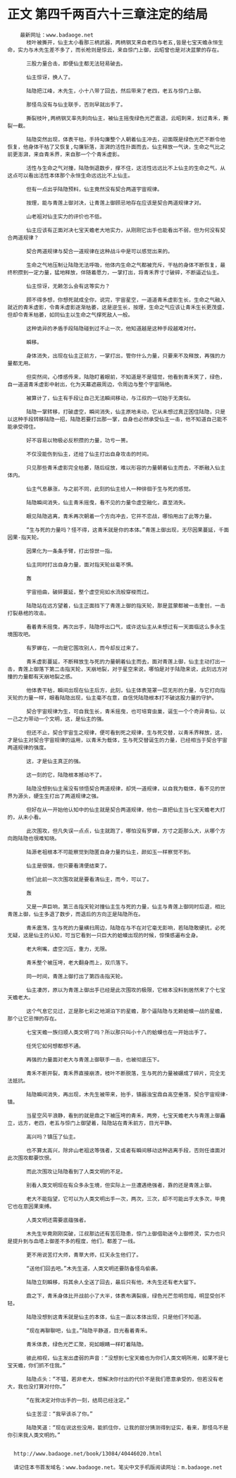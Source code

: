 # 正文 第四千两百六十三章注定的结局
        最新网址：www.badaoge.net
          枝叶被撕开，仙主太小看那三柄武器，两柄钢叉来自老四与老五,皆是七宝天蟾永恒生命，实力与木先生差不多了，而长枪则是惊云，来自惊门上御，云昭曾也是对决蓝蒙的存在。
      
          三股力量合击，即便仙主都无法轻易破去。
      
          仙主惊讶，换人了。
      
          陆隐把江峰，木先生，小十八带了回去，然后带来了老四，老五与惊门上御。
      
          那怪鸟没有与仙主联手，否则早就出手了。
      
          撕裂枝叶,两柄钢叉率先刺向仙主，被仙主摇曳绿色光芒震退，云昭刺来，划过青禾，撕裂一截。
      
          陆隐突然出现，体表干枯，手持勾廉整个人朝着仙主冲去，迎面既是绿色光芒不断令他恢复，他身体干枯了又恢复,勾廉斩落，澎湃的活性扑面而去，仙主释放一气诀，生命之气比之前更澎湃，来自青禾界，来自那一个个青禾虚影。
      
          活性与生命之气对撞，陆隐倒退数步，撑不住，这活性远远比不上仙主的生命之气，从这点可以看出活性本体那个永恒生命远远比不上仙主。
      
          但有一点出乎陆隐预料，仙主竟然没有契合两道宇宙规律。
      
          按理，能与青莲上御对决，让青莲上御顾忌地存在应该是契合两道规律才对。
      
          山老祖对仙主实力的评价也不低。
      
          仙主应该有正面对决七宝天蟾老大地实力，从刚刚它出手也能看出不弱，但为何没有契合两道规律？
      
          契合两道规律与契合一道规律在这种战斗中是可以感觉出来的。
      
          生命之气地压制让陆隐无法呼吸，他体内生命之气都被充斥，干枯的身体不断恢复，最终积攒到一定力量，猛地释放，伴随着愿力，一掌打出，将青禾界寸寸破碎，不断逼近仙主。
      
          仙主惊讶，无赖怎么会有这等实力？
      
          顾不得多想，你想死就成全你，说完，宇宙星空，一道道青禾虚影生长，生命之气融入就近的青禾虚影，令青禾虚影逐渐枯萎，这是逆生长，按理，生命之气应该让青禾生长更茂盛，但却令青禾枯萎，如同仙主以生命之气撑死敌人一般。
      
          这种诡异的矛盾手段陆隐碰到过不止一次，他知道越是这种手段越难对付。
      
          瞬移。
      
          身体消失，出现在仙主正前方，一掌打出，管你什么力量，只要来不及释放，再强的力量都无用。
      
          但突然间，心悸感传来，陆隐盯着眼前，不知道是不是错觉，他看到青禾笑了，绿色，自一道道青禾虚影中射出，化为天幕遮蔽周边，令周边与整个宇宙隔绝。
      
          被算计了，仙主有手段让自己无法瞬间移动，与江叔的一切始于无类似。
      
          陆隐一掌转移，打破虚空，瞬间消失，仙主原地未动，它从未想过真正困住陆隐，只是以这种手段转移陆隐一招，陆隐若要打出那一掌，自身也必然承受仙主一击，他不知道自己能不能承受得住。
      
          好不容易以物极必反积攒的力量，功亏一篑。
      
          不仅没能伤到仙主，还给了仙主打出自身攻击的时间。
      
          只见那些青禾虚影完全枯萎，随后绽放，难以形容的力量朝着仙主而去，不断融入仙主体内。
      
          仙主气息暴涨，与之前不同，此刻的仙主给人一种徘徊于生与死的感觉。
      
          陆隐瞬间消失，仙主青禾摇曳，看不见的力量令虚空融化，直至消失。
      
          眼见陆隐逃离，青禾再次朝着一个方向冲去，它并不恋战，哪怕用出了此等力量。
      
          “生与死的力量吗？怪不得，这青禾就是你的本体。”青莲上御出现，无尽因果蔓延，千面因果-指天轮。
      
          因果化为一条条手臂，打出惊世一指。
      
          仙主同时打出自身力量，面对指天轮丝毫不惧。
      
          轰
      
          宇宙扭曲，破碎蔓延，整个虚空宛如水流般穿梭而过。
      
          陆隐站在远方望着，仙主正面挡下了青莲上御的指天轮，那是蓝蒙都被一击重创，一击打裂悬棺的攻击。
      
          看着青禾摇曳，再次出手，陆隐呼出口气，或许这仙主从未想过有一天面临这么多永生境围攻吧。
      
          有罗蝉在，一向是它围攻别人，而今却反过来了。
      
          青禾虚影蔓延，不断释放生与死的力量朝着仙主而去，面对青莲上御，仙主主动打出一击，青莲上御落下第二击指天轮，天崩地裂，对于星空来说，哪怕是对于陆隐来说，此刻远方对撞的力量都有天崩地裂之感。
      
          他体表干枯，瞬间出现在仙主后方，此刻，仙主体表笼罩一层无形的力量，与它打向指天轮的力量一样，眼看陆隐出现，仙主毫不在意，自信凭陆隐根本打不破这股力量的守护。
      
          契合宇宙规律为生，可自我生长，青禾摇曳，也可培育虫巢，诞生一个个奇异青仙，以一己之力带动一个文明，这，是仙主的强。
      
          但还不止，契合宇宙生之规律，便可看到死之规律，生与死交替，以青禾界释放，这，才是仙主对契合宇宙规律的运用，以青禾为载体，生与死交替诞生的力量，已经相当于契合宇宙两道规律的强度。
      
          这，才是仙主真正的强。
      
          这一刻的它，陆隐根本撼动不了。
      
          陆隐没想到仙主虽没有领悟契合两道规律，却凭一道规律，以自我为载体，看不见的世界为源头，硬生生打出了两道规律之强。
      
          但好在从一开始他认知中的仙主就是契合两道规律，他也一直把仙主当七宝天蟾老大打的，从未小看。
      
          此次围攻，但凡失误一点点，仙主就跑了，哪怕没有罗蝉，方寸之距那么大，从哪个方向跑陆隐也很难知晓。
      
          陆源老祖根本不可能察觉到隐匿自身力量的仙主，颜如玉一样察觉不到。
      
          仙主是很强，但只要看清便结束了。
      
          他们此前一次次围攻就是要看清仙主，而今，可以了。
      
          轰
      
          又是一声巨响，第三击指天轮对撞仙主生与死的力量，仙主与青莲上御同时后退，相比青莲上御，仙主多退了数步，而退后的方向正是陆隐所在。
      
          青禾震荡，生与死的力量横扫周边，陆隐在与不在对它毫无影响，若陆隐敢硬抗，必死无疑，这是仙主的认知，可当它看到一只巨大的蛤蟆出现的时候，惊悚感遍布全身。
      
          老大咧嘴，虚空沉压，重力，无限。
      
          青禾整个被压垮，老大翻身而上，双爪落下。
      
          同一时间，青莲上御打出了第四击指天轮。
      
          仙主凄厉，原以为青莲上御出手已经是此次围攻的极限，它根本没料到居然来了个七宝天蟾老大。
      
          这个气息它见过，正是那七彩之地湖泊下的星蟾，那个逼陆隐与无赖蛤蟆一战的星蟾，那个让它忌惮的存在。
      
          七宝天蟾一族归顺人类文明了吗？所以那只叫小十八的蛤蟆也在一开始出手了。
      
          任凭它如何想都想不通。
      
          再强的力量面对老大与青莲上御联手一击，也被彻底压下。
      
          青禾不断开裂，青禾界直接崩溃，枝叶不断脱落，生与死的力量被碾成了碎片，完全无法抵抗。
      
          陆隐瞬间消失，再出现，木先生被带来，抬手，镇器浊宝鼎自高空垂落，契合宇宙规律-镇。
      
          当星空风平浪静，看到的就是鼎之下被压垮的青禾，两旁，七宝天蟾老大与青莲上御矗立，远方，老四，老五与惊门上御望着，陆隐站在青禾前方，目光平静。
      
          高兴吗？镇压了仙主。
      
          也不算太高兴，除非山老祖这等强者，又或者有瞬间移动这种逃离手段，否则任谁面对此次围攻都要饮恨。
      
          而此次围攻让陆隐看到了人类文明的不足。
      
          别看人类文明现在有众多永生境，但实际上一旦遭遇绝强者，靠的还是青莲上御。
      
          老大不能指望，它可以为人类文明出手一次，两次，三次，却不可能出手太多次，毕竟它也在意因果束缚。
      
          人类文明还需要底蕴强者。
      
          木先生毕竟刚刚突破，江叔那边还有苦厄隐患，惊门上御借助迷今上御修灵，实力也只是提升到与血塔上御差不多的程度，他们，都差了一线。
      
          更不用说苦灯大师，青草大师，扛天永生他们了。
      
          “送他们回去吧。”木先生道，人类文明还要防备怪鸟偷袭。
      
          陆隐立刻瞬移，将其余人全送了回去，最后只有他，木先生还有老大留下。
      
          鼎之下，青禾身体比开战前小了大半，体表布满裂痕，绿色光芒忽明忽暗，明显受创不轻。
      
          陆隐没想到这青禾就是仙主的本体，仙主一直以本体出现，只是他们不知道。
      
          “现在再聊聊吧，仙主。”陆隐平静道，目光看着青禾。
      
          青禾体表，绿色光芒汇聚，宛如眼睛一样盯着陆隐。
      
          彼此相视，仙主发出虚弱的声音：“没想到七宝天蟾也为你们人类文明所用，如果不是七宝天蟾，你们抓不住我。”
      
          陆隐点头：“不错，若非老大，想解决你付出的代价不是我们愿意承受的，但若没有老大，我也没打算对付你。”
      
          “在我决定对你出手的一刻，结局已经注定。”
      
          仙主苦涩：“我早该杀了你。”
      
          陆隐笑道：“现在说这些没用，能抓住你，让我的部分猜测得到证实，看来，那怪鸟不是你引来我人类文明的。”
      
      
      http://www.badaoge.net/book/13084/40446020.html
      
      请记住本书首发域名：www.badaoge.net。笔尖中文手机版阅读网址：m.badaoge.net
